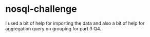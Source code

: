 # nosql-challenge
I used a bit of help for importing the data and also a bit of help for aggregation query on grouping for part 3 Q4.
